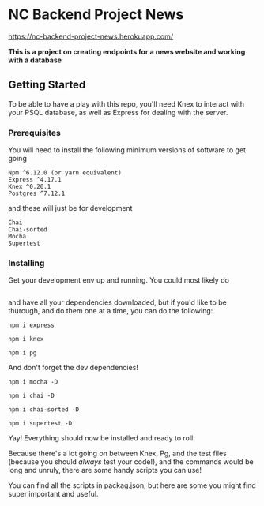 # NC Backend Project News

https://nc-backend-project-news.herokuapp.com/

**This is a project on creating endpoints for a news website and working with a database**

## Getting Started

To be able to have a play with this repo, you'll need Knex to interact with your PSQL database, as well as Express for dealing with the server.

### Prerequisites

You will need to install the following minimum versions of software to get going

```
Npm ^6.12.0 (or yarn equivalent)
Express ^4.17.1
Knex ^0.20.1
Postgres ^7.12.1
```

and these will just be for development

```
Chai
Chai-sorted
Mocha
Supertest
```

### Installing

Get your development env up and running.
You could most likely do

```npm i

```

and have all your dependencies downloaded, but if you'd like to be thurough, and do them one at a time, you can do the following:

```
npm i express
```

```
npm i knex
```

```
npm i pg
```

And don't forget the dev dependencies!

```
npm i mocha -D
```

```
npm i chai -D
```

```
npm i chai-sorted -D
```

```
npm i supertest -D
```

Yay! Everything should now be installed and ready to roll.

Because there's a lot going on between Knex, Pg, and the test files (because you should _always_ test your code!), and the commands would be long and unruly, there are some handy scripts you can use!

You can find all the scripts in packag.json, but here are some you might find super important and useful.
